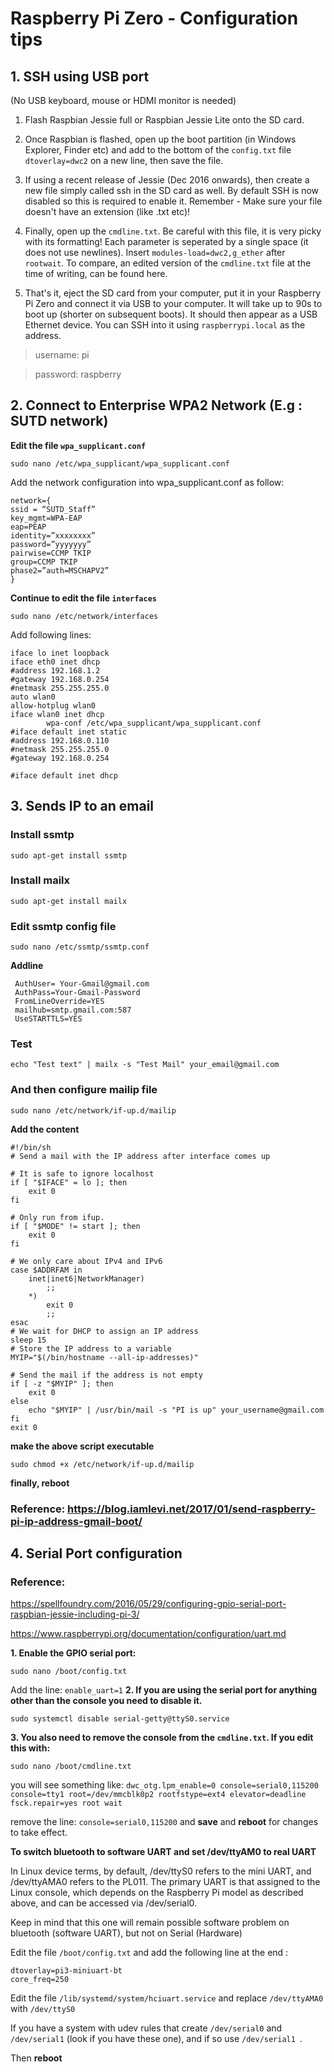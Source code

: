 # Raspberry Pi Zero - Configuration tips

## 1. SSH using USB port

(No USB keyboard, mouse or HDMI monitor is needed)

1. Flash Raspbian Jessie full or Raspbian Jessie Lite onto the SD card.

2. Once Raspbian is flashed, open up the boot partition (in Windows Explorer, Finder etc) and add to the bottom of the `config.txt` file `dtoverlay=dwc2` on a new line, then save the file.

3. If using a recent release of Jessie (Dec 2016 onwards), then create a new file simply called ssh in the SD card as well. By default SSH is now disabled so this is required to enable it. Remember - Make sure your file doesn't have an extension (like .txt etc)!

4. Finally, open up the `cmdline.txt`. Be careful with this file, it is very picky with its formatting! Each parameter is seperated by a single space (it does not use newlines). Insert `modules-load=dwc2,g_ether` after `rootwait`. To compare, an edited version of the `cmdline.txt` file at the time of writing, can be found here.

5. That's it, eject the SD card from your computer, put it in your Raspberry Pi Zero and connect it via USB to your computer. It will take up to 90s to boot up (shorter on subsequent boots). It should then appear as a USB Ethernet device. You can SSH into it using  `raspberrypi.local` as the address.

>username: pi

>password: raspberry

## 2. Connect to Enterprise WPA2 Network (E.g : SUTD network)

**Edit the file `wpa_supplicant.conf`**
```
sudo nano /etc/wpa_supplicant/wpa_supplicant.conf
```
Add the network configuration into wpa_supplicant.conf as follow:

```
network={
ssid = “SUTD_Staff”
key_mgmt=WPA-EAP
eap=PEAP
identity=”xxxxxxxx”
password=”yyyyyyy”
pairwise=CCMP TKIP
group=CCMP TKIP
phase2=”auth=MSCHAPV2”
}
```
**Continue to edit the file `interfaces`**
```
sudo nano /etc/network/interfaces
```
Add following lines:
```
iface lo inet loopback
iface eth0 inet dhcp
#address 192.168.1.2
#gateway 192.168.0.254
#netmask 255.255.255.0
auto wlan0
allow-hotplug wlan0
iface wlan0 inet dhcp
        wpa-conf /etc/wpa_supplicant/wpa_supplicant.conf
#iface default inet static
#address 192.168.0.110
#netmask 255.255.255.0
#gateway 192.168.0.254

#iface default inet dhcp
```
## 3. Sends IP to an email

### Install ssmtp
```
sudo apt-get install ssmtp
```
### Install mailx
```
sudo apt-get install mailx
```
### Edit ssmtp config file   
```
sudo nano /etc/ssmtp/ssmtp.conf
``` 
**Addline**
```
 AuthUser= Your-Gmail@gmail.com
 AuthPass=Your-Gmail-Password
 FromLineOverride=YES
 mailhub=smtp.gmail.com:587
 UseSTARTTLS=YES
```
### Test

```
echo "Test text" | mailx -s "Test Mail" your_email@gmail.com
```
### And then configure mailip file
```
sudo nano /etc/network/if-up.d/mailip
```
**Add the content**
```
#!/bin/sh
# Send a mail with the IP address after interface comes up
 
# It is safe to ignore localhost
if [ "$IFACE" = lo ]; then
    exit 0
fi
 
# Only run from ifup.
if [ "$MODE" != start ]; then
    exit 0
fi
 
# We only care about IPv4 and IPv6
case $ADDRFAM in
    inet|inet6|NetworkManager)
        ;;  
    *)  
        exit 0
        ;;  
esac
# We wait for DHCP to assign an IP address
sleep 15
# Store the IP address to a variable
MYIP="$(/bin/hostname --all-ip-addresses)"
 
# Send the mail if the address is not empty
if [ -z "$MYIP" ]; then
    exit 0
else
    echo "$MYIP" | /usr/bin/mail -s "PI is up" your_username@gmail.com
fi
exit 0

```
**make the above script executable**
```
sudo chmod +x /etc/network/if-up.d/mailip
```

**finally, reboot**
### Reference: https://blog.iamlevi.net/2017/01/send-raspberry-pi-ip-address-gmail-boot/

## 4. Serial Port configuration

### Reference:
https://spellfoundry.com/2016/05/29/configuring-gpio-serial-port-raspbian-jessie-including-pi-3/

https://www.raspberrypi.org/documentation/configuration/uart.md

**1.	Enable the GPIO serial port:**
```
sudo nano /boot/config.txt
```
Add the line: `enable_uart=1`
**2.	If you are using the serial port for anything other than the console you need to disable it.**
```
sudo systemctl disable serial-getty@ttyS0.service
```
**3.	You also need to remove the console from the `cmdline.txt`. If you edit this with:**
```
sudo nano /boot/cmdline.txt
```

you will see something like: `dwc_otg.lpm_enable=0 console=serial0,115200 console=tty1 root=/dev/mmcblk0p2 rootfstype=ext4 elevator=deadline fsck.repair=yes root wait`

remove the line: `console=serial0,115200` and **save** and **reboot** for changes to take effect.

**To switch bluetooth to software UART and set /dev/ttyAM0 to real UART**

In Linux device terms, by default, /dev/ttyS0 refers to the mini UART, and /dev/ttyAMA0 refers to the PL011. The primary UART is that assigned to the Linux console, which depends on the Raspberry Pi model as described above, and can be accessed via /dev/serial0.

Keep in mind that this one will remain possible software problem on bluetooth (software UART), but not on Serial (Hardware)

Edit the file `/boot/config.txt` and add the following line at the end :

```
dtoverlay=pi3-miniuart-bt
core_freq=250
```

Edit the file `/lib/systemd/system/hciuart.service` and replace  `/dev/ttyAMA0`  with  `/dev/ttyS0`

If you have a system with udev rules that create `/dev/serial0`  and `/dev/serial1` (look if you have these one), and if so use `/dev/serial1 `.

Then **reboot**
